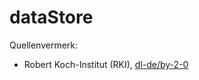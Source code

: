 # dataStore

Quellenvermerk:

- Robert Koch-Institut (RKI), [dl-de/by-2-0](https://www.govdata.de/dl-de/by-2-0)